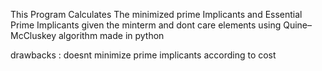 This Program Calculates The minimized prime Implicants and Essential Prime Implicants given the minterm and dont care elements using 
Quine–McCluskey algorithm made in python

drawbacks : doesnt minimize prime implicants according to cost
